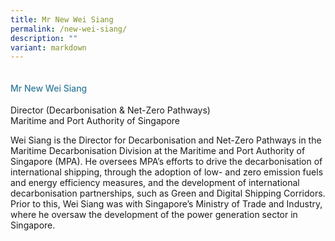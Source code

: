 ```yaml
---
title: Mr New Wei Siang
permalink: /new-wei-siang/
description: ""
variant: markdown
---
```

<div class="row">
<div class="col is-3">
<img src="">
</div>	
<div class="col is-9 speaker-details"> <h4>Mr           New Wei Siang</h4> <p>          Director (Decarbonisation &amp; Net-Zero Pathways)<br>           Maritime and Port Authority of Singapore <br> </p> <p>          Wei Siang is the Director for Decarbonisation and Net-Zero Pathways in the Maritime Decarbonisation Division at the Maritime and Port Authority of Singapore (MPA). He oversees MPA’s efforts to drive the decarbonisation of international shipping, through the adoption of low- and zero emission fuels and energy efficiency measures, and the development of international decarbonisation partnerships, such as Green and Digital Shipping Corridors. Prior to this, Wei Siang was with Singapore’s Ministry of Trade and Industry, where he oversaw the development of the power generation sector in Singapore.</p> </div> </div>


<style type="text/css"> 
    .is-left{
      text-align: left;
    }
    h4{
      font-weight: 500; 
      color: #337B9A !important;
    }
     .speaker-details p { text-align: justified; }
  </style>